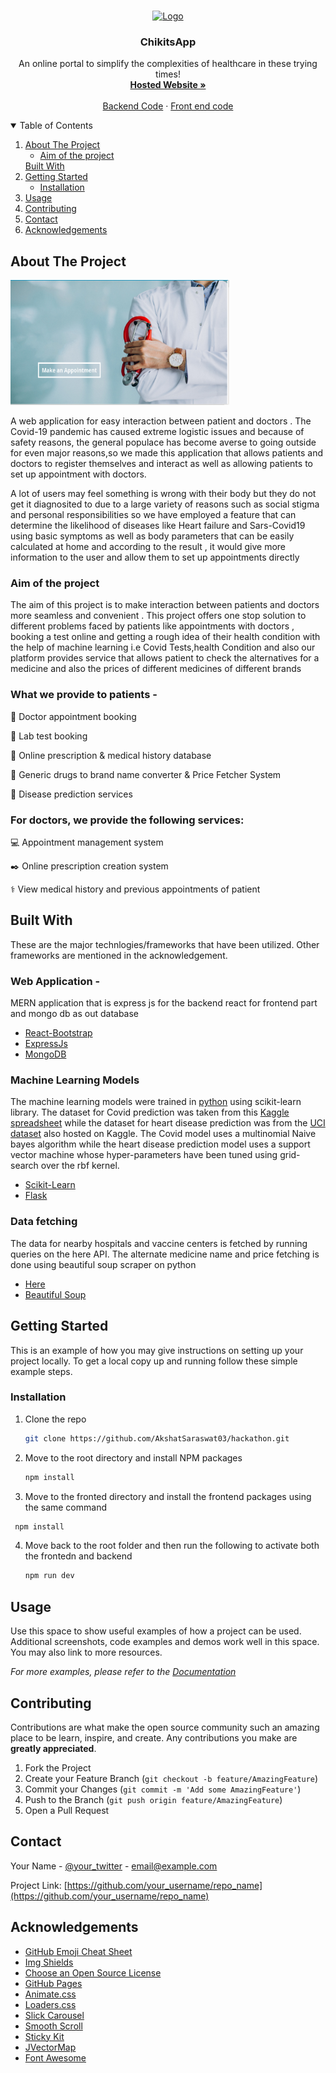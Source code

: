 <!--
*** Thanks for checking out the Best-README-Template. If you have a suggestion
*** that would make this better, please fork the repo and create a pull request
*** or simply open an issue with the tag "enhancement".
*** Thanks again! Now go create something AMAZING! :D
-->



<!-- PROJECT SHIELDS -->
<!--
*** I'm using markdown "reference style" links for readability.
*** Reference links are enclosed in brackets [ ] instead of parentheses ( ).
*** See the bottom of this document for the declaration of the reference variables
*** for contributors-url, forks-url, etc. This is an optional, concise syntax you may use.
*** https://www.markdownguide.org/basic-syntax/#reference-style-links
-->

<!-- PROJECT LOGO -->
<br />
<p align="center">
  <a href="https://github.com/AkshatSaraswat03/hackathon">
    <img src="https://external-content.duckduckgo.com/iu/?u=https%3A%2F%2Fwww.ucsfhealth.org%2F-%2Fmedia%2Fproject%2Fucsf%2Fucsf-health%2Ftreatment%2Fhero%2Fmedical-abortion-2x.jpg&f=1&nofb=1" alt="Logo" width="160" height="160">
  </a>

  <h3 align="center">ChikitsApp</h3>

  <p align="center">
    An online portal to simplify the complexities of healthcare in these trying times!
    <br />
    <!-- Yaha Hosted link dalni -->
    <a href=""><strong>Hosted Website »</strong></a>
    <br />
    <br />
    <a href="https://github.com/AkshatSaraswat03/hackathon/tree/master/backend">Backend Code</a>
    ·
    <a href="https://github.com/AkshatSaraswat03/hackathon/tree/master/frontend">Front end code</a>
  </p>
</p>



<!-- TABLE OF CONTENTS -->
<details open="open">
  <summary>Table of Contents</summary>
  <ol>
    <li>
      <a href="#about-the-project">About The Project</a>
      <ul>
      <li><a href="#aim-of-the-project">Aim of the project</a></li>
      </ul>
      <a href="#built-with">Built With</a>
    </li>
    <li>
      <a href="#getting-started">Getting Started</a>
      <ul>
        <li><a href="#installation">Installation</a></li>
      </ul>
    </li>
    <li><a href="#usage">Usage</a></li>
    <li><a href="#contributing">Contributing</a></li>
    <li><a href="#contact">Contact</a></li>
    <li><a href="#acknowledgements">Acknowledgements</a></li>
  </ol>
</details>



<!-- ABOUT THE PROJECT -->
## About The Project

 <a href="https://github.com/AkshatSaraswat03/hackathon">
    <img src="readimages/homeimage.png" alt="Logo" width="350" height="200">
  </a>

A web application for easy interaction between patient and doctors . The Covid-19 pandemic has caused extreme logistic issues and because of safety reasons, the general populace has become averse to going outside for even major reasons,so we made this application that allows patients and doctors to register themselves and interact as well as allowing patients to set up appointment with doctors.

A lot of users may feel something is wrong with their body but they do not get it diagnosited to due to a large variety of reasons such as social stigma and personal responsibilities so we have employed a feature that can determine the likelihood of diseases like Heart failure and Sars-Covid19 using basic symptoms as well as body parameters that can be easily calculated at home and according to the result , it would give more information to the user and allow them to set up appointments directly

### Aim of the project

The aim of this project is to make interaction between patients and doctors more seamless and convenient . This project offers one stop solution to different problems faced by patients like appointments with doctors , booking a test online and getting a rough idea of their health condition with the help of machine learning i.e Covid Tests,health Condition and also our platform provides service that allows patient to check the alternatives for a medicine and also the prices of different medicines of different brands 



### What we provide to patients -

📄 Doctor appointment booking

🔬 Lab test booking

🧾 Online prescription & medical history database

💊 Generic drugs to brand name converter & Price Fetcher System 

🧬 Disease prediction services



### For doctors, we provide the following services:
💻 Appointment management system

✒️ Online prescription creation system

⚕️ View medical history and previous appointments of patient


## Built With

These are the major technlogies/frameworks that have been utilized. Other frameworks are mentioned in the acknowledgement.

### Web Application -

MERN application that is express js for the backend react for frontend part and mongo db as out database

* [React-Bootstrap](https://react-bootstrap.github.io/)
* [ExpressJs](http://expressjs.com/)
* [MongoDB](https://www.mongodb.com/)

### Machine Learning Models

The machine learning models were trained in [python](https://www.python.org/) using scikit-learn library.
The dataset for Covid prediction was taken from this [Kaggle spreadsheet](https://www.kaggle.com/bitsofishan/covid19-patient-symptoms) while the dataset for heart disease prediction was from the [UCI dataset](https://www.kaggle.com/ronitf/heart-disease-uci) also  hosted on Kaggle.
The Covid model uses a multinomial Naive bayes algorithm while the heart disease prediction model uses a support vector machine whose hyper-parameters have been tuned using grid-search over the rbf kernel.

* [Scikit-Learn](https://react-bootstrap.github.io/)
* [Flask](https://flask.palletsprojects.com/en/1.1.x/)

### Data fetching

The data for nearby hospitals and vaccine centers is fetched by running queries on the here API. The alternate medicine name and price fetching is done using beautiful soup  scraper on python
* [Here](https://developer.here.com/)
* [Beautiful Soup](https://www.crummy.com/software/BeautifulSoup/)



<!-- GETTING STARTED -->
## Getting Started

This is an example of how you may give instructions on setting up your project locally.
To get a local copy up and running follow these simple example steps.



### Installation

1. Clone the repo
   ```sh
   git clone https://github.com/AkshatSaraswat03/hackathon.git
   ```

2. Move to the root directory and install NPM packages
   ```sh
   npm install
   ```
3. Move to the fronted directory and install the frontend packages using the same command
  ```sh
   npm install
   ```
4. Move back to the root folder and then run the following to activate both the frontedn and backend
   ```sh
   npm run dev
   ```



<!-- USAGE EXAMPLES -->
## Usage

Use this space to show useful examples of how a project can be used. Additional screenshots, code examples and demos work well in this space. You may also link to more resources.

_For more examples, please refer to the [Documentation](https://example.com)_






<!-- CONTRIBUTING -->
## Contributing

Contributions are what make the open source community such an amazing place to be learn, inspire, and create. Any contributions you make are **greatly appreciated**.

1. Fork the Project
2. Create your Feature Branch (`git checkout -b feature/AmazingFeature`)
3. Commit your Changes (`git commit -m 'Add some AmazingFeature'`)
4. Push to the Branch (`git push origin feature/AmazingFeature`)
5. Open a Pull Request



<!-- CONTACT -->
## Contact

Your Name - [@your_twitter](https://twitter.com/your_username) - email@example.com

Project Link: [https://github.com/your_username/repo_name](https://github.com/your_username/repo_name)



<!-- ACKNOWLEDGEMENTS -->
## Acknowledgements
* [GitHub Emoji Cheat Sheet](https://www.webpagefx.com/tools/emoji-cheat-sheet)
* [Img Shields](https://shields.io)
* [Choose an Open Source License](https://choosealicense.com)
* [GitHub Pages](https://pages.github.com)
* [Animate.css](https://daneden.github.io/animate.css)
* [Loaders.css](https://connoratherton.com/loaders)
* [Slick Carousel](https://kenwheeler.github.io/slick)
* [Smooth Scroll](https://github.com/cferdinandi/smooth-scroll)
* [Sticky Kit](http://leafo.net/sticky-kit)
* [JVectorMap](http://jvectormap.com)
* [Font Awesome](https://fontawesome.com)





<!-- MARKDOWN LINKS & IMAGES -->
<!-- https://www.markdownguide.org/basic-syntax/#reference-style-links -->
[contributors-shield]: https://img.shields.io/github/contributors/othneildrew/Best-README-Template.svg?style=for-the-badge
[contributors-url]: https://github.com/othneildrew/Best-README-Template/graphs/contributors
[forks-shield]: https://img.shields.io/github/forks/othneildrew/Best-README-Template.svg?style=for-the-badge
[forks-url]: https://github.com/othneildrew/Best-README-Template/network/members
[stars-shield]: https://img.shields.io/github/stars/othneildrew/Best-README-Template.svg?style=for-the-badge
[stars-url]: https://github.com/othneildrew/Best-README-Template/stargazers
[issues-shield]: https://img.shields.io/github/issues/othneildrew/Best-README-Template.svg?style=for-the-badge
[issues-url]: https://github.com/othneildrew/Best-README-Template/issues
[license-shield]: https://img.shields.io/github/license/othneildrew/Best-README-Template.svg?style=for-the-badge
[license-url]: https://github.com/othneildrew/Best-README-Template/blob/master/LICENSE.txt
[linkedin-shield]: https://img.shields.io/badge/-LinkedIn-black.svg?style=for-the-badge&logo=linkedin&colorB=555
[linkedin-url]: https://linkedin.com/in/othneildrew
[product-screenshot]: images/screenshot.png
